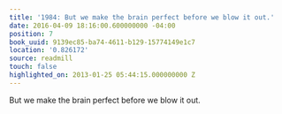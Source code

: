 ```yaml
---
title: '1984: But we make the brain perfect before we blow it out.'
date: 2016-04-09 18:16:00.600000000 -04:00
position: 7
book_uuid: 9139ec85-ba74-4611-b129-15774149e1c7
location: '0.826172'
source: readmill
touch: false
highlighted_on: 2013-01-25 05:44:15.000000000 Z
---
```


But we make the brain perfect before we blow it out.